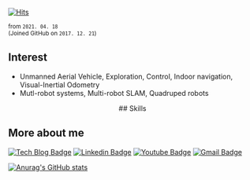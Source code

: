 [![Hits](https://hits.seeyoufarm.com/api/count/incr/badge.svg?url=https%3A%2F%2Fgithub.com%2Fengcang&count_bg=%23D775D5&title_bg=%23434746&icon=github.svg&icon_color=%23FFFFFF&title=hits&edge_flat=false)](https://hits.seeyoufarm.com)

<sub>from `2021. 04. 18`<br>(Joined GitHub on `2017. 12. 21`)</sub>

## Interest
</div>

+ Unmanned Aerial Vehicle, Exploration, Control, Indoor navigation, Visual-Inertial Odometry
+ Mutl-robot systems, Multi-robot SLAM, Quadruped robots

<div align="center">
## Skills

</div>

## More about me
[![Tech Blog Badge](http://img.shields.io/badge/-Tech%20blog-black?style=flat-square&logo=github&link=https://engcang.github.io/)](https://engcang.github.io/) 
[![Linkedin Badge](https://img.shields.io/badge/-LinkedIn-blue?style=flat-square&logo=Linkedin&logoColor=white&link=https://www.linkedin.com/in/eungchang-lee-683281200/)](https://www.linkedin.com/in/www.linkedin.com/in/eungchang-lee-683281200/) 
[![Youtube Badge](https://img.shields.io/badge/Youtube-ff0000?style=flat-square&logo=youtube&link=https://www.youtube.com/channel/UC1Bui82br7_gmlaVRcCERcQ/featured)](https://www.youtube.com/channel/UC1Bui82br7_gmlaVRcCERcQ/featured) 
[![Gmail Badge](https://img.shields.io/badge/-Gmail-d14836?style=flat-square&logo=Gmail&logoColor=white&link=mailto:eungchang_mason@kaist.ac.kr)](mailto:eungchang_mason@kaist.ac.kr)

[![Anurag's GitHub stats](https://github-readme-stats.vercel.app/api?username=engcang)](https://github.com/anuraghazra/github-readme-stats)

</div>

<!-- referred [here](https://zzsza.github.io/development/2020/07/10/make-github-profile-readme/) [here2](https://velog.io/@woo0_hooo/Github-github-profile-%EA%B0%84%EC%A7%80%EB%82%98%EA%B2%8C-%EA%BE%B8%EB%AF%B8%EA%B8%B0) [here3](https://github.com/ProtossDragoon/ProtossDragoon/blob/master/README.md) -->

<!-- [stats](https://github.com/anuraghazra/github-readme-stats) [hits](https://hits.seeyoufarm.com/) [badges](https://efficientuser.com/2019/09/12/add-some-cool-badges-in-your-github-repo/) -->

